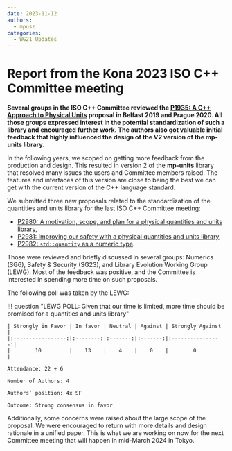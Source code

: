 ```yaml
---
date: 2023-11-12
authors:
  - mpusz
categories:
  - WG21 Updates
---
```


# Report from the Kona 2023 ISO C++ Committee meeting

**Several groups in the ISO C++ Committee reviewed the [P1935: A C++ Approach to Physical Units](https://wg21.link/p1935)
proposal in Belfast 2019 and Prague 2020. All those groups expressed interest in the potential
standardization of such a library and encouraged further work. The authors also got valuable
initial feedback that highly influenced the design of the V2 version of the mp-units library.**

In the following years, we scoped on getting more feedback from the production and design. This
resulted in version 2 of the **mp-units** library that resolved many issues the users and Committee
members raised. The features and interfaces of this version are close to being the best we can get
with the current version of the C++ language standard.

<!-- more -->

We submitted three new proposals related to the standardization of the quantities and units library
for the last ISO C++ Committee meeting:

- [P2980: A motivation, scope, and plan for a physical quantities and units library](https://wg21.link/p2980R1),
- [P2981: Improving our safety with a physical quantities and units library](https://wg21.link/p2981R1),
- [P2982: `std::quantity` as a numeric type](https://wg21.link/p2982R1).

Those were reviewed and briefly discussed in several groups: Numerics (SG6), Safety & Security
(SG23), and Library Evolution Working Group (LEWG). Most of the feedback was positive, and
the Committee is interested in spending more time on such proposals.

The following poll was taken by the LEWG:

!!! question "LEWG POLL: Given that our time is limited, more time should be promised for a quantities and units library"

    | Strongly in Favor | In favor | Neutral | Against | Strongly Against |
    |:-----------------:|:--------:|:-------:|:-------:|:----------------:|
    |        10         |    13    |    4    |    0    |        0         |

    Attendance: 22 + 6

    Number of Authors: 4

    Authors’ position: 4x SF

    Outcome: Strong consensus in favor

Additionally, some concerns were raised about the large scope of the proposal. We were encouraged
to return with more details and design rationale in a unified paper. This is what we are working
on now for the next Committee meeting that will happen in mid-March 2024 in Tokyo.
